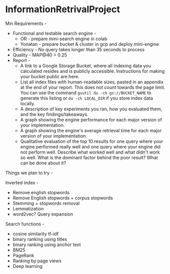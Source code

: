 # InformationRetrivalProject

Min Requirements -
* Functional and testable search engine -
  * OR - prepare mini-search engine in colab
  * Yonatan - prepare bucket & cluster in gcp and deploy mini-engine
* Efficiency - No query takes longer than 35 seconds to process
* Quality - MAP@40 > 0.25
* Report - 
  * A link to a Google Storage Bucket, where all indexing data you calculated resides
and is publicly accessible. Instructions for making your bucket public are here. 
  * List all index files with human-readable sizes, pasted in an appendix at the end of your report. 
  This does not count towards the page limit. You can use the command `gsutil du -ch gs://BUCKET_NAME` to generate this listing or `du -ch
LOCAL_DIR` if you store index data locally. 
  * A description of key experiments you ran, how you evaluated them, and the key findings/takeaways. 
  * A graph showing the engine performance for each major version of your implementation. 
  * A graph showing the engine's average retrieval time for each major version of your implementation.
  * Qualitative evaluation of the top 10 results for one query where your engine
  performed really well and one query where your engine did not perform well.
  Describe what worked well and what didn't work so well. What is the dominant
  factor behind the poor result? What can be done about it?


Things we plan to try -

Inverted index - 
* Remove english stopwords
* Remove English stopwords + corpus stopwords
* Stemming + stopwords removal
* Lemmatization
* word2vec? Query expansion

Search functions -
* cosine similarity tf-idf
* binary ranking using titles
* binary ranking using anchor text
* BM25
* PageRank
* Ranking by page views
* Deep learning